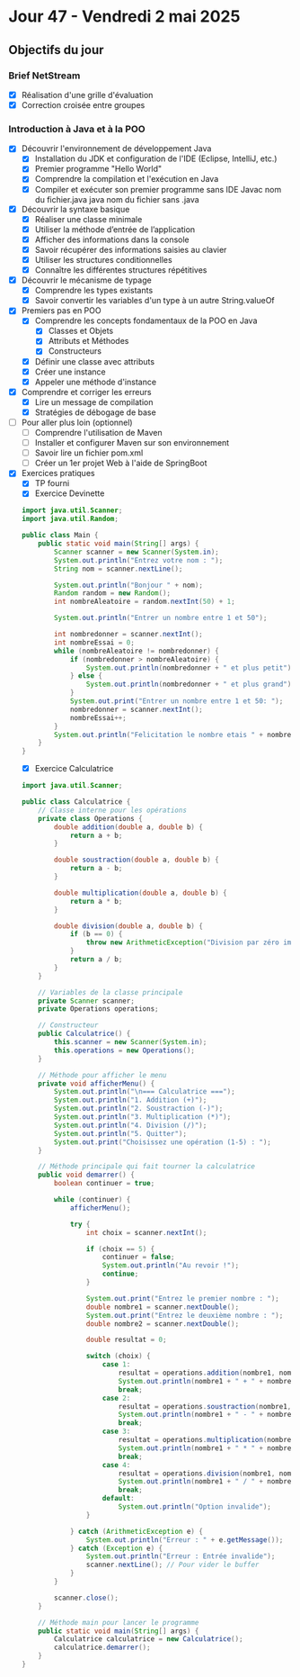# Jour 47 - Vendredi 2 mai 2025

## Objectifs du jour

### Brief NetStream

- [x] Réalisation d'une grille d'évaluation
- [x] Correction croisée entre groupes

### Introduction à Java et à la POO

- [x] Découvrir l'environnement de développement Java
  - [x] Installation du JDK et configuration de l'IDE (Eclipse, IntelliJ, etc.)
  - [x] Premier programme "Hello World"
  - [x] Comprendre la compilation et l'exécution en Java
  - [x] Compiler et exécuter son premier programme sans IDE
  Javac nom du fichier.java
  java nom du fichier sans .java

- [x] Découvrir la syntaxe basique
  - [x] Réaliser une classe minimale
  - [x] Utiliser la méthode d’entrée de l’application
  - [x] Afficher des informations dans la console
  - [x] Savoir récupérer des informations saisies au clavier
  - [x] Utiliser les structures conditionnelles
  - [x] Connaître les différentes structures répétitives

- [x] Découvrir le mécanisme de typage 
  - [x] Comprendre les types existants
  - [x] Savoir convertir les variables d'un type à un autre
  String.valueOf

- [x] Premiers pas en POO
  - [x] Comprendre les concepts fondamentaux de la POO en Java
    - [x] Classes et Objets
    - [x] Attributs et Méthodes
    - [x] Constructeurs
  - [x] Définir une classe avec attributs
  - [x] Créer une instance
  - [x] Appeler une méthode d'instance

- [x] Comprendre et corriger les erreurs
  - [x] Lire un message de compilation
  - [x] Stratégies de débogage de base

- [ ] Pour aller plus loin (optionnel)
  - [ ] Comprendre l'utilisation de Maven
  - [ ] Installer et configurer Maven sur son environnement
  - [ ] Savoir lire un fichier pom.xml
  - [ ] Créer un 1er projet Web à l'aide de SpringBoot

- [x] Exercices pratiques
  - [x] TP fourni
  - [x] Exercice Devinette
  ```java
  import java.util.Scanner;
  import java.util.Random;

  public class Main {
      public static void main(String[] args) {
          Scanner scanner = new Scanner(System.in);
          System.out.println("Entrez votre nom : ");
          String nom = scanner.nextLine();

          System.out.println("Bonjour " + nom);
          Random random = new Random();
          int nombreAleatoire = random.nextInt(50) + 1;

          System.out.println("Entrer un nombre entre 1 et 50");

          int nombredonner = scanner.nextInt();
          int nombreEssai = 0;
          while (nombreAleatoire != nombredonner) {
              if (nombredonner > nombreAleatoire) {
                  System.out.println(nombredonner + " et plus petit");
              } else {
                  System.out.println(nombredonner + " et plus grand");
              }
              System.out.print("Entrer un nombre entre 1 et 50: ");
              nombredonner = scanner.nextInt();
              nombreEssai++;
          }
          System.out.println("Felicitation le nombre etais " + nombredonner + " vous l'avez devinez en : " + nombreEssai + " essais");
      }
  }
  ```
  - [x] Exercice Calculatrice
  ```java
  import java.util.Scanner;

  public class Calculatrice {
      // Classe interne pour les opérations
      private class Operations {
          double addition(double a, double b) {
              return a + b;
          }

          double soustraction(double a, double b) {
              return a - b;
          }

          double multiplication(double a, double b) {
              return a * b;
          }

          double division(double a, double b) {
              if (b == 0) {
                  throw new ArithmeticException("Division par zéro impossible");
              }
              return a / b;
          }
      }

      // Variables de la classe principale
      private Scanner scanner;
      private Operations operations;

      // Constructeur
      public Calculatrice() {
          this.scanner = new Scanner(System.in);
          this.operations = new Operations();
      }

      // Méthode pour afficher le menu
      private void afficherMenu() {
          System.out.println("\n=== Calculatrice ===");
          System.out.println("1. Addition (+)");
          System.out.println("2. Soustraction (-)");
          System.out.println("3. Multiplication (*)");
          System.out.println("4. Division (/)");
          System.out.println("5. Quitter");
          System.out.print("Choisissez une opération (1-5) : ");
      }

      // Méthode principale qui fait tourner la calculatrice
      public void demarrer() {
          boolean continuer = true;

          while (continuer) {
              afficherMenu();

              try {
                  int choix = scanner.nextInt();

                  if (choix == 5) {
                      continuer = false;
                      System.out.println("Au revoir !");
                      continue;
                  }

                  System.out.print("Entrez le premier nombre : ");
                  double nombre1 = scanner.nextDouble();
                  System.out.print("Entrez le deuxième nombre : ");
                  double nombre2 = scanner.nextDouble();

                  double resultat = 0;

                  switch (choix) {
                      case 1:
                          resultat = operations.addition(nombre1, nombre2);
                          System.out.println(nombre1 + " + " + nombre2 + " = " + resultat);
                          break;
                      case 2:
                          resultat = operations.soustraction(nombre1, nombre2);
                          System.out.println(nombre1 + " - " + nombre2 + " = " + resultat);
                          break;
                      case 3:
                          resultat = operations.multiplication(nombre1, nombre2);
                          System.out.println(nombre1 + " * " + nombre2 + " = " + resultat);
                          break;
                      case 4:
                          resultat = operations.division(nombre1, nombre2);
                          System.out.println(nombre1 + " / " + nombre2 + " = " + resultat);
                          break;
                      default:
                          System.out.println("Option invalide");
                  }

              } catch (ArithmeticException e) {
                  System.out.println("Erreur : " + e.getMessage());
              } catch (Exception e) {
                  System.out.println("Erreur : Entrée invalide");
                  scanner.nextLine(); // Pour vider le buffer
              }
          }

          scanner.close();
      }

      // Méthode main pour lancer le programme
      public static void main(String[] args) {
          Calculatrice calculatrice = new Calculatrice();
          calculatrice.demarrer();
      }
  }
```